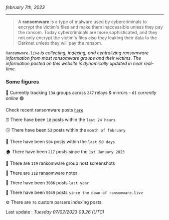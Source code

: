 _february 7th, 2023_

---

> A **ransomware** is a type of malware used by cybercriminals to encrypt the victim's files and make them inaccessible unless they pay the ransom. Today cybercriminals are more sophisticated, and they not only encrypt the victim's files also they leaking their data to the Darknet unless they will pay the ransom.


_`Ransomware.live` is collecting, indexing, and centralizing ransomware information from most ransomware groups and their victims. The information posted on this website is dynamically updated in near real-time._

### Some figures 

🔎 Currently tracking `134` groups across `247` relays & mirrors - _`61` currently online_ 🟢

Check recent ransomware posts [`here`](recentposts.md)


⏰ There have been `18` posts within the `last 24 hours`

🕓 There have been `53` posts within the `month of february`

📅 There have been `904` posts within the `last 90 days`

🏚 There have been `217` posts since the `1st January 2023`

📸 There are `119` ransomware group host screenshots

📝 There are `118` ransomware notes

🚀 There have been `3086` posts `last year`

🐣 There have been `5049` posts `since the dawn of ransomware.live`

⚙️ There are `76` custom parsers indexing posts



Last update : _Tuesday 07/02/2023 09.26 (UTC)_


